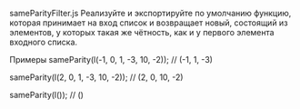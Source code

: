 sameParityFilter.js
Реализуйте и экспортируйте по умолчанию функцию, которая принимает на вход список и возвращает новый, состоящий из элементов, у которых такая же чётность, как и у первого элемента входного списка.

Примеры
sameParity(l(-1, 0, 1, -3, 10, -2)); // (-1, 1, -3)

sameParity(l(2, 0, 1, -3, 10, -2)); // (2, 0, 10, -2)

sameParity(l()); // ()